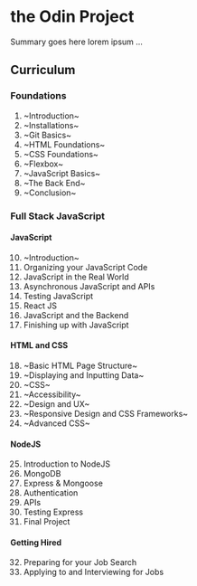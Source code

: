 # the Odin Project

Summary goes here lorem ipsum ...

## Curriculum

### Foundations

1. ~Introduction~
2. ~Installations~
3. ~Git Basics~
4. ~HTML Foundations~
5. ~CSS Foundations~
6. ~Flexbox~
7. ~JavaScript Basics~
8. ~The Back End~
9. ~Conclusion~

### Full Stack JavaScript

#### JavaScript

10. ~Introduction~
11. Organizing your JavaScript Code
12. JavaScript in the Real World
13. Asynchronous JavaScript and APIs
14. Testing JavaScript
15. React JS
16. JavaScript and the Backend
17. Finishing up with JavaScript

#### HTML and CSS

18. ~Basic HTML Page Structure~
19. ~Displaying and Inputting Data~
20. ~CSS~
21. ~Accessibility~
22. ~Design and UX~
23. ~Responsive Design and CSS Frameworks~
24. ~Advanced CSS~

#### NodeJS

25. Introduction to NodeJS
26. MongoDB
27. Express & Mongoose
28. Authentication
29. APIs
30. Testing Express
31. Final Project

#### Getting Hired

32. Preparing for your Job Search
33. Applying to and Interviewing for Jobs
